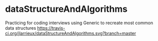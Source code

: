 # dataStructureAndAlgorithms
Practicing for coding interviews using Generic to recreate most common data structures
https://travis-ci.org/jlarrieux/dataStructureAndAlgorithms.svg?branch=master
